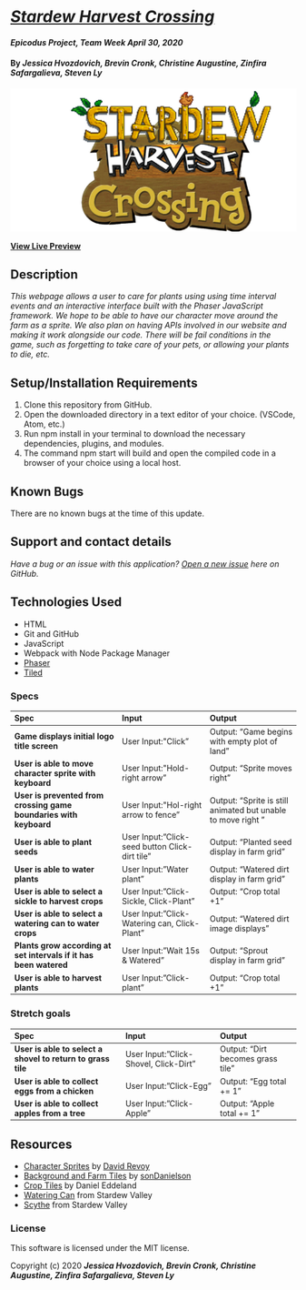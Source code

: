 # _[Stardew Harvest Crossing](https://trusting-mcnulty-21a430.netlify.app/)_

#### _Epicodus Project, Team Week April 30, 2020_

#### By _**Jessica Hvozdovich, Brevin Cronk, Christine Augustine, Zinfira Safargalieva, Steven Ly**_

![Stardew Preview](./src/assets/stardew.png)

**[View Live Preview](https://trusting-mcnulty-21a430.netlify.app/)**

## Description

_This webpage allows a user to care for plants using using time interval events and an interactive interface built with the Phaser JavaScript framework. We hope to be able to have our character move around the farm as a sprite. We also plan on having APIs involved in our website and making it work alongside our code. There will be fail conditions in the game, such as forgetting to take care of your pets, or allowing your plants to die, etc._

## Setup/Installation Requirements

1. Clone this repository from GitHub.
2. Open the downloaded directory in a text editor of your choice.
  (VSCode, Atom, etc.)
3. Run npm install in your terminal to download the necessary dependencies, plugins, and modules.
4. The command npm start will build and open the compiled code in a browser of your choice using a local host.

## Known Bugs

There are no known bugs at the time of this update.
 
## Support and contact details

_Have a bug or an issue with this application? [Open a new issue](https://github.com/jhvozdovich/stardew_harvest_crossing/issues) here on GitHub._

## Technologies Used

* HTML
* Git and GitHub
* JavaScript
* Webpack with Node Package Manager
* [Phaser](https://phaser.io/)
* [Tiled](https://www.mapeditor.org/)

### Specs
| Spec | Input | Output |
| :------------- | :------------- | :------------- |
| **Game displays initial logo title screen** | User Input:"Click” | Output: “Game begins with empty plot of land” |
| **User is able to move character sprite with keyboard** | User Input:"Hold-right arrow” | Output: “Sprite moves right” |
| **User is prevented from crossing game boundaries with keyboard** | User Input:"Hol-right arrow to fence” | Output: “Sprite is still animated but unable to move right ” |
| **User is able to plant seeds** | User Input:”Click-seed button Click-dirt tile” | Output: “Planted seed display in farm grid” |
| **User is able to water plants** | User Input:”Water plant” | Output: “Watered dirt display in farm grid” |
| **User is able to select a sickle to harvest crops** | User Input:”Click-Sickle, Click-Plant” | Output: “Crop total +1” |
| **User is able to select a watering can to water crops** | User Input:”Click-Watering can, Click-Plant” | Output: “Watered dirt image displays” |
| **Plants grow according at set intervals if it has been watered** | User Input:”Wait 15s & Watered” | Output: “Sprout display in farm grid” |
| **User is able to harvest plants** | User Input:”Click-plant” | Output: “Crop total +1” |

### Stretch goals
 Spec | Input | Output |
| :------------- | :------------- | :------------- |
| **User is able to select a shovel to return to grass tile** | User Input:”Click-Shovel, Click-Dirt” | Output: “Dirt becomes grass tile” |
| **User is able to collect eggs from a chicken** | User Input:”Click-Egg” | Output: “Egg total += 1” |
| **User is able to collect apples from a tree** | User Input:”Click-Apple” | Output: “Apple total += 1” |


## Resources 
* [Character Sprites](https://opengameart.org/content/24x32-peppercarrot-characters) by [David Revoy](https://www.davidrevoy.com/)
* [Background and Farm Tiles](https://sondanielson.itch.io/simple-farm-pack) by [sonDanielson](https://sondanielson.itch.io)
* [Crop Tiles](https://opengameart.org/content/lpc-farming-tilesets-magic-animations-and-ui-elements) by Daniel Eddeland
* [Watering Can](https://stardewvalley.fandom.com/wiki/Watering_Can) from Stardew Valley
* [Scythe](https://stardewvalley.fandom.com/wiki/Scythe) from Stardew Valley


### License

This software is licensed under the MIT license.

Copyright (c) 2020 **_Jessica Hvozdovich, Brevin Cronk, Christine Augustine, Zinfira Safargalieva, Steven Ly_**